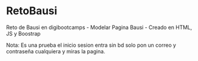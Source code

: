 # RetoBausi
Reto de Bausi en digibootcamps - Modelar Pagina Bausi - Creado en HTML, JS y Boostrap

Nota:
Es una prueba el inicio sesion entra sin bd solo pon un correo y contraseña cualquiera y miras la pagina.
